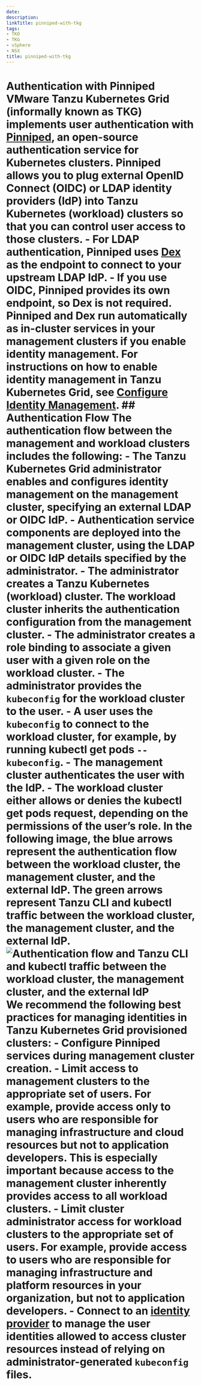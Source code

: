 ```yaml
---
date: 
description: 
linkTitle: pinniped-with-tkg
tags:
- TKO
- TKG
- vSphere
- NSX
title: pinniped-with-tkg
---
```


# Authentication with Pinniped  VMware Tanzu Kubernetes Grid (informally known as TKG) implements user authentication with [Pinniped](https://pinniped.dev/), an open-source authentication service for Kubernetes clusters. Pinniped allows you to plug external OpenID Connect (OIDC) or LDAP identity providers (IdP) into Tanzu Kubernetes (workload) clusters so that you can control user access to those clusters.  - For LDAP authentication, Pinniped uses [Dex](https://github.com/dexidp/dex/blob/master/README.md) as the endpoint to connect to your upstream LDAP IdP. - If you use OIDC, Pinniped provides its own endpoint, so Dex is not required.   Pinniped and Dex run automatically as in-cluster services in your management clusters if you enable identity management. For instructions on how to enable identity management in Tanzu Kubernetes Grid, see [Configure Identity Management](https://docs.vmware.com/en/VMware-Tanzu-Kubernetes-Grid/1.5/vmware-tanzu-kubernetes-grid-15/GUID-iam-configure-id-mgmt.html).  ## Authentication Flow  The authentication flow between the management and workload clusters includes the following:  - The Tanzu Kubernetes Grid administrator enables and configures identity management on the management cluster, specifying an external LDAP or OIDC IdP. - Authentication service components are deployed into the management cluster, using the LDAP or OIDC IdP details specified by the administrator. - The administrator creates a Tanzu Kubernetes (workload) cluster. The workload cluster inherits the authentication configuration from the management cluster. - The administrator creates a role binding to associate a given user with a given role on the workload cluster. - The administrator provides the `kubeconfig` for the workload cluster to the user. - A user uses the `kubeconfig` to connect to the workload cluster, for example, by running kubectl get pods `--kubeconfig`. - The management cluster authenticates the user with the IdP. - The workload cluster either allows or denies the kubectl get pods request, depending on the permissions of the user’s role.  In the following image, the blue arrows represent the authentication flow between the workload cluster, the management cluster, and the external IdP. The green arrows represent Tanzu CLI and kubectl traffic between the workload cluster, the management cluster, and the external IdP.  ![Authentication flow and Tanzu CLI and kubectl traffic between the workload cluster, the management cluster, and the external IdP](img/pinniped-with-tkg/1-pinniped-1.png)  We recommend the following best practices for managing identities in Tanzu Kubernetes Grid provisioned clusters:  - Configure Pinniped services during management cluster creation. - Limit access to management clusters to the appropriate set of users. For example, provide access only to users who are responsible for managing infrastructure and cloud resources but not to application developers. This is especially important because access to the management cluster inherently provides access to all workload clusters. - Limit cluster administrator access for workload clusters to the appropriate set of users. For example, provide access to users who are responsible for managing infrastructure and platform resources in your organization, but not to application developers. - Connect to an [identity provider](https://csrc.nist.gov/glossary/term/identity_provider) to manage the user identities allowed to access cluster resources instead of relying on administrator-generated `kubeconfig` files.
